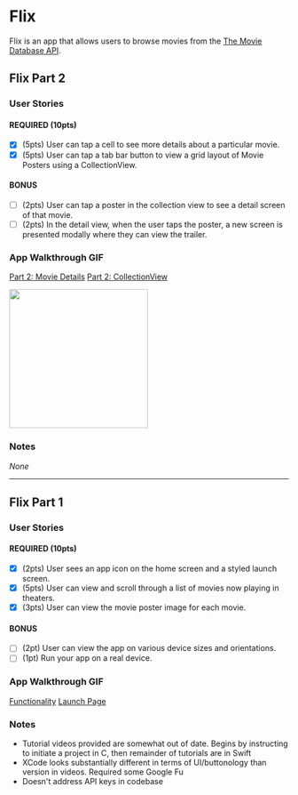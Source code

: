 # Flix

Flix is an app that allows users to browse movies from the [The Movie Database API](http://docs.themoviedb.apiary.io/#).


## Flix Part 2

### User Stories

#### REQUIRED (10pts)
- [x] (5pts) User can tap a cell to see more details about a particular movie.
- [x] (5pts) User can tap a tab bar button to view a grid layout of Movie Posters using a CollectionView.

#### BONUS
- [ ] (2pts) User can tap a poster in the collection view to see a detail screen of that movie.
- [ ] (2pts) In the detail view, when the user taps the poster, a new screen is presented modally where they can view the trailer.

### App Walkthrough GIF
[Part 2: Movie Details](https://imgur.com/a/NoIRUzy)
[Part 2: CollectionView](https://imgur.com/a/9zEmPsq)

<img src="YOUR_GIF_URL_HERE" width=250><br>

### Notes
*None*

---

## Flix Part 1

### User Stories

#### REQUIRED (10pts)

- [x] (2pts) User sees an app icon on the home screen and a styled launch screen.
- [x] (5pts) User can view and scroll through a list of movies now playing in theaters.
- [x] (3pts) User can view the movie poster image for each movie.

#### BONUS

- [ ] (2pt) User can view the app on various device sizes and orientations.
- [ ] (1pt) Run your app on a real device.

### App Walkthrough GIF

[Functionality](https://imgur.com/sVBIyUO)
[Launch Page](https://giphy.com/gifs/unIoeDVqSUebn3RryZ)

### Notes

- Tutorial videos provided are somewhat out of date. Begins by instructing to initiate a project in C, then remainder of tutorials are in Swift
- XCode looks substantially different in terms of UI/buttonology than version in videos. Required some Google Fu
- Doesn't address API keys in codebase
